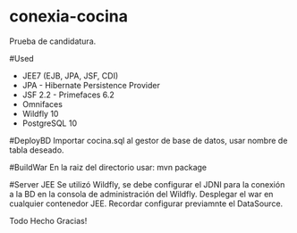 # conexia-cocina
Prueba de candidatura.

#Used
* JEE7 (EJB, JPA, JSF, CDI)
* JPA - Hibernate Persistence Provider
* JSF 2.2 - Primefaces 6.2
* Omnifaces
* Wildfly 10
* PostgreSQL 10

#DeployBD
Importar cocina.sql al gestor de base de datos, 
usar nombre de tabla deseado.

#BuildWar
En la raiz del directorio usar: mvn package

#Server JEE
Se utilizó Wildfly, se debe configurar el JDNI para la conexión a la BD en la consola de administración del Wildfly. 
Desplegar el war en cualquier contenedor JEE. Recordar configurar previamnte el DataSource.

Todo Hecho
Gracias!


